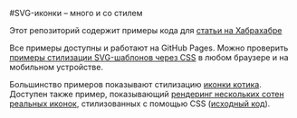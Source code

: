 #SVG-иконки – много и со стилем

Этот репозиторий содержит примеры кода для [статьи на Хабрахабре](http://habrahabr.ru/company/devexpress/blog/269331/)



Все примеры доступны и работают на GitHub Pages. Можно проверить [примеры стилизации SVG-шаблонов через CSS](http://kaatula.github.io/svg-icons/) в любом браузере и на мобильном устройстве.

Большинство примеров показывают стилизацию [иконки котика](https://github.com/kaatula/svg-icons/blob/gh-pages/icons/kotik.svg). Доступен также пример, показывающий [рендеринг нескольких сотен реальных иконок](http://kaatula.github.io/svg-icons/samples/hunderds-of-icons.html), стилизованных с помощью CSS ([исходный код](https://github.com/kaatula/svg-icons/blob/gh-pages/samples/hunderds-of-icons.html)).